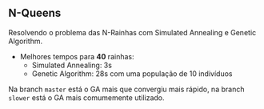 ## N-Queens
Resolvendo o problema das N-Rainhas com Simulated Annealing e Genetic Algorithm.

* Melhores tempos para **40** rainhas:
    * Simulated Annealing: 3s
    * Genetic Algorithm: 28s com uma população de 10 indivíduos

Na branch ```master``` está o GA mais que convergiu mais rápido, na branch ```slower``` está o GA mais comumemente utilizado.
